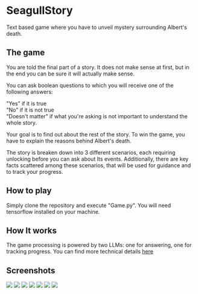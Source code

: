# SeagullStory
Text based game where you have to unveil mystery surrounding Albert's death.
## The game 
You are told the final part of a story. It does not make sense at first, but in the end you can be sure it will actually make sense.  
  
You can ask boolean questions to which you will receive one of the following answers: 
  
"Yes" if it is true  
"No" if it is not true  
"Doesn't matter" if what you're asking is not important to understand the whole story.  

Your goal is to find out about the rest of the story. To win the game, you have to explain the reasons behind Albert's death.  

The story is breaken down into 3 different scenarios, each requiring unlocking before you can ask about Its events. Additionally, there are key facts scattered among these scenarios, that will be used for guidance and to track your progress.

## How to play  
Simply clone the repository and execute "Game.py". You will need tensorflow installed on your machine.  

## How It works
The game processing is powered by two LLMs: one for answering, one for tracking progress. You can find more technical details [here](https://github.com/manuu1311/SeagullStory/tree/main/Game/utils/Model)

## Screenshots
![](Game/assets/screen1.png)
![](Game/assets/screen2.png)
![](Game/assets/screen3.png)
![](Game/assets/screen4.png)
![](Game/assets/screen5.png)
![](Game/assets/screen6.png)
![](Game/assets/screen7.png)

